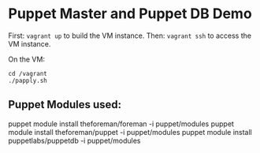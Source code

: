 Puppet Master and Puppet DB Demo
================================

First: `vagrant up` to build the VM instance.
Then: `vagrant ssh` to access the VM instance.

On the VM:

    cd /vagrant
    ./papply.sh

Puppet Modules used:
--------------------

puppet module install theforeman/foreman -i puppet/modules
puppet module install theforeman/puppet -i puppet/modules
puppet module install puppetlabs/puppetdb -i puppet/modules

